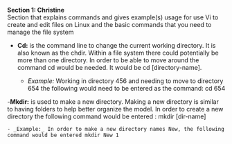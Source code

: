 **Section 1: Christine**
<br> 
Section that explains commands and gives example(s) usage for use Vi to create and edit files on Linux and the basic commands that you need to manage the file system

- **Cd:** is the command line to change the current working directory. It is also known as the chdir. Within a file system there could potentially be more than one directory. In order to be able to move around the command cd would be needed. It would be cd [directory-name].

	- _Example:_ Working in directory 456 and needing to move to directory 654 the following would need to be entered as the command: cd 654

-**Mkdir:** is used to make a new directory. Making a new directory is similar to having folders to help better organize the model. In order to create a new directory the following command would be entered : mkdir [dir-name]

	- _Example:_ In order to make a new directory names New, the following command would be entered mkdir New 1
